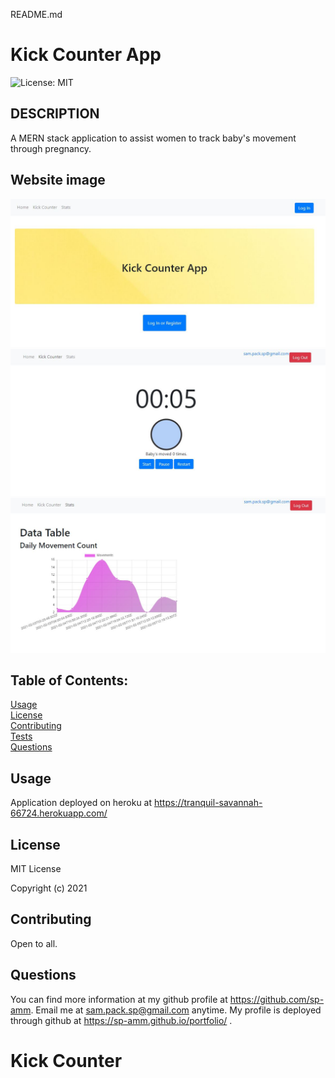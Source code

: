 README.md 

# Kick Counter App

![License: MIT](https://img.shields.io/badge/License-MIT-yellow.svg)

## DESCRIPTION
A MERN stack application to assist women to track baby's movement through pregnancy. 

## Website image 
<img src=img/home.JPG><img src=img/count.JPG><img src=img/stats.JPG>

## Table of Contents:

[Usage](#usage)<br>
[License](#license)<br>
[Contributing](#contributing)<br>
[Tests](#tests)<br>
[Questions](#questions)<br>


## Usage
Application deployed on heroku at https://tranquil-savannah-66724.herokuapp.com/

## License
MIT License

Copyright (c) 2021

## Contributing
Open to all.

## Questions
You can find more information at my github profile at https://github.com/sp-amm.
Email me at sam.pack.sp@gmail.com anytime.
My profile is deployed through github at https://sp-amm.github.io/portfolio/ .

# Kick Counter